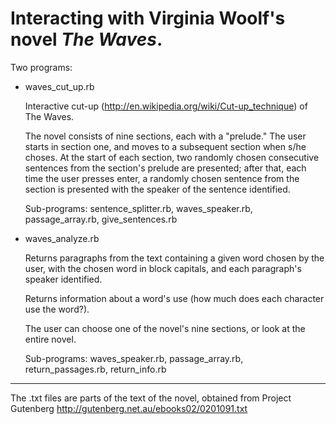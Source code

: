 Interacting with Virginia Woolf's novel _The Waves_.
========

Two programs:

* waves_cut_up.rb 

	Interactive cut-up (http://en.wikipedia.org/wiki/Cut-up_technique) of The Waves.
	
	The novel consists of nine sections, each with a "prelude." The user starts in section
	one, and moves to a subsequent section when s/he choses. At the start of each section, two randomly
	chosen consecutive sentences from the section's prelude are presented;  after that, each time
	the user presses enter, a randomly chosen sentence from the section is presented with
	the speaker of the sentence identified.
	
	Sub-programs: sentence_splitter.rb, waves_speaker.rb, passage_array.rb, give_sentences.rb

* waves_analyze.rb 

	Returns paragraphs from the text containing a given word chosen by the user, with the 
	chosen word in block capitals, and each paragraph's speaker identified.

	Returns information about a word's use (how much does each character use the word?).

	The user can choose one of the novel's nine sections, or look at the entire novel.
	
	Sub-programs: waves_speaker.rb, passage_array.rb, return_passages.rb, return_info.rb
	
----------

The .txt files are parts of the text of the novel, obtained from 
Project Gutenberg http://gutenberg.net.au/ebooks02/0201091.txt